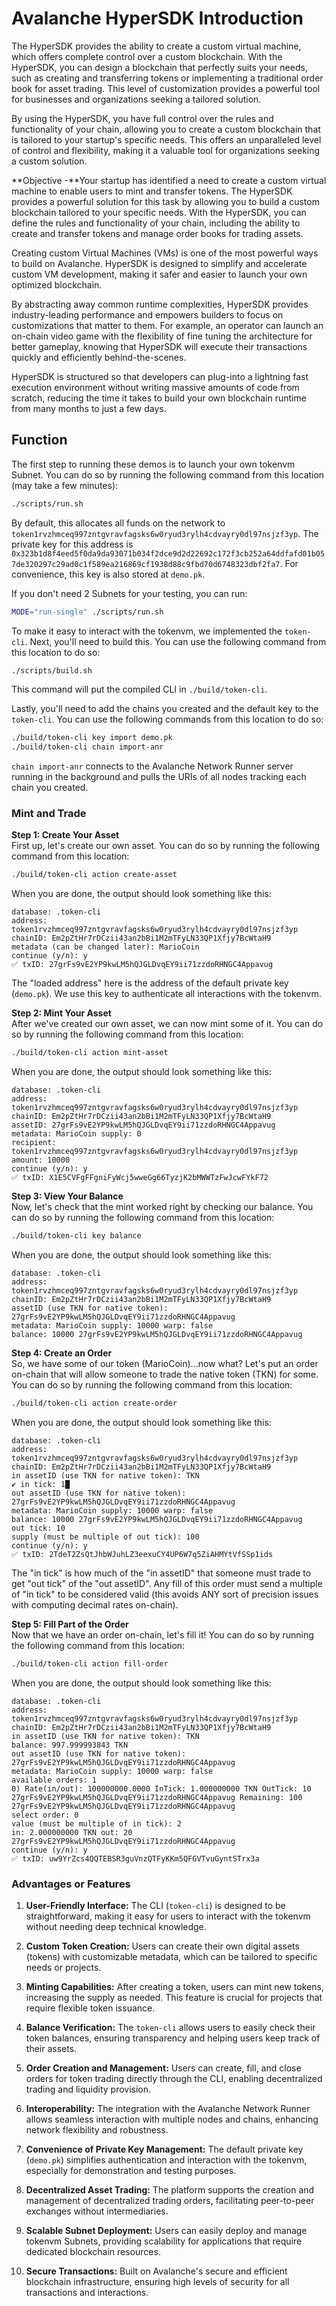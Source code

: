 # Avalanche HyperSDK Introduction 

The HyperSDK provides the ability to create a custom virtual machine, which offers complete control over a custom blockchain. With the HyperSDK, you can design a blockchain that perfectly suits your needs, such as creating and transferring tokens or implementing a traditional order book for asset trading. This level of customization provides a powerful tool for businesses and organizations seeking a tailored solution.

By using the HyperSDK, you have full control over the rules and functionality of your chain, allowing you to create a custom blockchain that is tailored to your startup's specific needs. This offers an unparalleled level of control and flexibility, making it a valuable tool for organizations seeking a custom solution.

**Objective -**Your startup has identified a need to create a custom virtual machine to enable users to mint and transfer tokens. The HyperSDK provides a powerful solution for this task by allowing you to build a custom blockchain tailored to your specific needs. With the HyperSDK, you can define the rules and functionality of your chain, including the ability to create and transfer tokens and manage order books for trading assets.

Creating custom Virtual Machines (VMs) is one of the most powerful ways to build on Avalanche. HyperSDK is designed to simplify and accelerate custom VM development, making it safer and easier to launch your own optimized blockchain.

By abstracting away common runtime complexities, HyperSDK provides industry-leading performance and empowers builders to focus on customizations that matter to them. For example, an operator can launch an on-chain video game with the flexibility of fine tuning the architecture for better gameplay, knowing that HyperSDK will execute their transactions quickly and efficiently behind-the-scenes.

HyperSDK is structured so that developers can plug-into a lightning fast execution environment without writing massive amounts of code from scratch, reducing the time it takes to build your own blockchain runtime from many months to just a few days.

## Function 

The first step to running these demos is to launch your own tokenvm Subnet. You can do so by running the following command from this location (may take a few minutes):

```bash
./scripts/run.sh
```

By default, this allocates all funds on the network to `token1rvzhmceq997zntgvravfagsks6w0ryud3rylh4cdvayry0dl97nsjzf3yp`. The private key for this address is `0x323b1d8f4eed5f0da9da93071b034f2dce9d2d22692c172f3cb252a64ddfafd01b057de320297c29ad0c1f589ea216869cf1938d88c9fbd70d6748323dbf2fa7`. For convenience, this key is also stored at `demo.pk`.

If you don't need 2 Subnets for your testing, you can run:

```bash
MODE="run-single" ./scripts/run.sh
```

To make it easy to interact with the tokenvm, we implemented the `token-cli`. Next, you'll need to build this. You can use the following command from this location to do so:

```bash
./scripts/build.sh
```

This command will put the compiled CLI in `./build/token-cli`.

Lastly, you'll need to add the chains you created and the default key to the `token-cli`. You can use the following commands from this location to do so:

```bash
./build/token-cli key import demo.pk
./build/token-cli chain import-anr
```

`chain import-anr` connects to the Avalanche Network Runner server running in the background and pulls the URIs of all nodes tracking each chain you created.

### Mint and Trade

**Step 1: Create Your Asset**  
First up, let's create our own asset. You can do so by running the following command from this location:

```bash
./build/token-cli action create-asset
```

When you are done, the output should look something like this:

```
database: .token-cli
address: token1rvzhmceq997zntgvravfagsks6w0ryud3rylh4cdvayry0dl97nsjzf3yp
chainID: Em2pZtHr7rDCzii43an2bBi1M2mTFyLN33QP1Xfjy7BcWtaH9
metadata (can be changed later): MarioCoin
continue (y/n): y
✅ txID: 27grFs9vE2YP9kwLM5hQJGLDvqEY9ii71zzdoRHNGC4Appavug
```

The "loaded address" here is the address of the default private key (`demo.pk`). We use this key to authenticate all interactions with the tokenvm.

**Step 2: Mint Your Asset**  
After we've created our own asset, we can now mint some of it. You can do so by running the following command from this location:

```bash
./build/token-cli action mint-asset
```

When you are done, the output should look something like this:

```
database: .token-cli
address: token1rvzhmceq997zntgvravfagsks6w0ryud3rylh4cdvayry0dl97nsjzf3yp
chainID: Em2pZtHr7rDCzii43an2bBi1M2mTFyLN33QP1Xfjy7BcWtaH9
assetID: 27grFs9vE2YP9kwLM5hQJGLDvqEY9ii71zzdoRHNGC4Appavug
metadata: MarioCoin supply: 0
recipient: token1rvzhmceq997zntgvravfagsks6w0ryud3rylh4cdvayry0dl97nsjzf3yp
amount: 10000
continue (y/n): y
✅ txID: X1E5CVFgFFgniFyWcj5wweGg66TyzjK2bMWWTzFwJcwFYkF72
```

**Step 3: View Your Balance**  
Now, let's check that the mint worked right by checking our balance. You can do so by running the following command from this location:

```bash
./build/token-cli key balance
```

When you are done, the output should look something like this:

```
database: .token-cli
address: token1rvzhmceq997zntgvravfagsks6w0ryud3rylh4cdvayry0dl97nsjzf3yp
chainID: Em2pZtHr7rDCzii43an2bBi1M2mTFyLN33QP1Xfjy7BcWtaH9
assetID (use TKN for native token): 27grFs9vE2YP9kwLM5hQJGLDvqEY9ii71zzdoRHNGC4Appavug
metadata: MarioCoin supply: 10000 warp: false
balance: 10000 27grFs9vE2YP9kwLM5hQJGLDvqEY9ii71zzdoRHNGC4Appavug
```

**Step 4: Create an Order**  
So, we have some of our token (MarioCoin)...now what? Let's put an order on-chain that will allow someone to trade the native token (TKN) for some. You can do so by running the following command from this location:

```bash
./build/token-cli action create-order
```

When you are done, the output should look something like this:

```
database: .token-cli
address: token1rvzhmceq997zntgvravfagsks6w0ryud3rylh4cdvayry0dl97nsjzf3yp
chainID: Em2pZtHr7rDCzii43an2bBi1M2mTFyLN33QP1Xfjy7BcWtaH9
in assetID (use TKN for native token): TKN
✔ in tick: 1█
out assetID (use TKN for native token): 27grFs9vE2YP9kwLM5hQJGLDvqEY9ii71zzdoRHNGC4Appavug
metadata: MarioCoin supply: 10000 warp: false
balance: 10000 27grFs9vE2YP9kwLM5hQJGLDvqEY9ii71zzdoRHNGC4Appavug
out tick: 10
supply (must be multiple of out tick): 100
continue (y/n): y
✅ txID: 2TdeT2ZsQtJhbWJuhLZ3eexuCY4UP6W7q5ZiAHMYtVfSSp1ids
```

The "in tick" is how much of the "in assetID" that someone must trade to get "out tick" of the "out assetID". Any fill of this order must send a multiple of "in tick" to be considered valid (this avoids ANY sort of precision issues with computing decimal rates on-chain).

**Step 5: Fill Part of the Order**  
Now that we have an order on-chain, let's fill it! You can do so by running the following command from this location:

```bash
./build/token-cli action fill-order
```

When you are done, the output should look something like this:

```
database: .token-cli
address: token1rvzhmceq997zntgvravfagsks6w0ryud3rylh4cdvayry0dl97nsjzf3yp
chainID: Em2pZtHr7rDCzii43an2bBi1M2mTFyLN33QP1Xfjy7BcWtaH9
in assetID (use TKN for native token): TKN
balance: 997.999993843 TKN
out assetID (use TKN for native token): 27grFs9vE2YP9kwLM5hQJGLDvqEY9ii71zzdoRHNGC4Appavug
metadata: MarioCoin supply: 10000 warp: false
available orders: 1
0) Rate(in/out): 100000000.0000 InTick: 1.000000000 TKN OutTick: 10 27grFs9vE2YP9kwLM5hQJGLDvqEY9ii71zzdoRHNGC4Appavug Remaining: 100 27grFs9vE2YP9kwLM5hQJGLDvqEY9ii71zzdoRHNGC4Appavug
select order: 0
value (must be multiple of in tick): 2
in: 2.000000000 TKN out: 20 27grFs9vE2YP9kwLM5hQJGLDvqEY9ii71zzdoRHNGC4Appavug
continue (y/n): y
✅ txID: uw9YrZcs4QQTEBSR3guVnzQTFyKKm5QFGVTvuGyntSTrx3a
```

### Advantages or Features

1. **User-Friendly Interface:** The CLI (`token-cli`) is designed to be straightforward, making it easy for users to interact with the tokenvm without needing deep technical knowledge.

2. **Custom Token Creation:** Users can create their own digital assets (tokens) with customizable metadata, which can be tailored to specific needs or projects.

3. **Minting Capabilities:** After creating a token, users can mint new tokens, increasing the supply as needed. This feature is crucial for projects that require flexible token issuance.

4. **Balance Verification:** The `token-cli` allows users to easily check their token balances, ensuring transparency and helping users keep track of their assets.

5. **Order Creation and Management:** Users can create, fill, and close orders for token trading directly through the CLI, enabling decentralized trading and liquidity provision.

6. **Interoperability:** The integration with the Avalanche Network Runner allows seamless interaction with multiple nodes and chains, enhancing network flexibility and robustness.

7. **Convenience of Private Key Management:** The default private key (`demo.pk`) simplifies authentication and interaction with the tokenvm, especially for demonstration and testing purposes.

8. **Decentralized Asset Trading:** The platform supports the creation and management of decentralized trading orders, facilitating peer-to-peer exchanges without intermediaries.

9. **Scalable Subnet Deployment:** Users can easily deploy and manage tokenvm Subnets, providing scalability for applications that require dedicated blockchain resources.

10. **Secure Transactions:** Built on Avalanche's secure and efficient blockchain infrastructure, ensuring high levels of security for all transactions and interactions.

